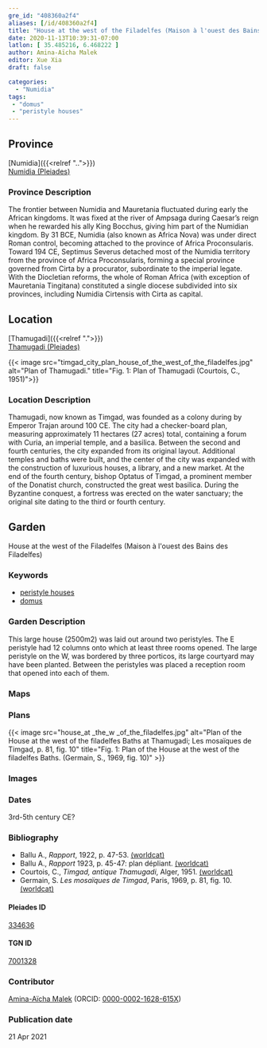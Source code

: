 ```yaml
---
gre_id: "408360a2f4"
aliases: [/id/408360a2f4]
title: "House at the west of the Filadelfes (Maison à l'ouest des Bains des Filadelfes)"
date: 2020-11-13T10:39:31-07:00
latlon: [ 35.485216, 6.468222 ]
author: Amina-Aïcha Malek
editor: Xue Xia
draft: false

categories:
  - "Numidia"
tags:
 - "domus"
 - "peristyle houses"
---
```


## Province
[Numidia]({{<relref "..">}}) \
[Numidia (Pleiades)](https://pleiades.stoa.org/places/981539)

### Province Description

The frontier between Numidia and Mauretania fluctuated during early the African kingdoms. It was fixed at the river of Ampsaga during Caesar’s reign when he rewarded his ally King Bocchus, giving him part of the Numidian kingdom. By 31 BCE, Numidia (also known as Africa Nova) was under direct Roman control, becoming attached to the province of Africa Proconsularis. Toward 194 CE, Septimus Severus detached most of the Numidia territory from the province of Africa Proconsularis, forming a special province governed from Cirta by a procurator, subordinate to the imperial legate. With the Diocletian reforms, the whole of Roman Africa (with exception of Mauretania Tingitana) constituted a single diocese subdivided into six provinces, including Numidia Cirtensis with Cirta as capital.

## Location

[Thamugadi]({{<relref ".">}}) \
[Thamugadi (Pleiades)](https://pleiades.stoa.org/places/334636)

{{< image src="timgad_city_plan_house_of_the_west_of_the_filadelfes.jpg" alt="Plan of Thamugadi." title="Fig. 1: Plan of Thamugadi (Courtois, C., 1951)">}}

### Location Description

Thamugadi, now known as Timgad, was founded as a colony during by Emperor Trajan around 100 CE. The city had a checker-board plan, measuring approximately 11 hectares (27 acres) total, containing a forum with Curia, an imperial temple, and a basilica. Between the second and fourth centuries, the city expanded from its original layout. Additional temples and baths were built, and the center of the city was expanded with the construction of luxurious houses, a library, and a new market. At the end of the fourth century, bishop Optatus of Timgad, a prominent member of the Donatist church, constructed the great west basilica. During the Byzantine conquest, a fortress was erected on the water sanctuary; the original site dating to the third or fourth century.


<!-- LEAVE THIS BLANK FOR NOW -->

<!--## Sublocation-->

<!--
[AREA WITHIN LOCATION, LIKE “PALATINE HILL”](GEOREFERENCE LINK)
A sublocation is any area larger than an individual garden, but located within a location. I would always try to include a link to a controlled vocabulary here if possible. This ID may well be different from the Garden ID, e.g., Pompeii versus a Garden in one of the houses which has its own Pleiades ID.
-->

<!--### Sublocation Description-->

<!-- DESCRIPTION -->

## Garden
House at the west of the Filadelfes (Maison à l'ouest des Bains des Filadelfes)

### Keywords
- [peristyle houses](http://vocab.getty.edu/page/aat/300005452)
- [domus](http://vocab.getty.edu/page/aat/300005506)


### Garden Description
 This large house (2500m2) was laid out around two peristyles. The E peristyle had 12 columns onto which at least three rooms opened. The large peristyle on the W, was bordered by three porticos, its large courtyard may have been planted. Between the peristyles was placed a reception room that opened into each of them.

### Maps

<!--
{{< figure src="IMG_URL" alt="ALT_TEXT" title="CAPTION" >}}
-->

### Plans
{{< image src="house_at _the_w _of_the_filadelfes.jpg" alt="Plan of the House at the west of the filadelfes Baths at Thamugadi; Les mosaïques de Timgad, p. 81, fig. 10" title="Fig. 1: Plan of the House at the west of the filadelfes Baths. (Germain, S., 1969, fig. 10)" >}}
<!--
{{< figure src="IMG_URL" alt="ALT_TEXT" title="CAPTION" >}}
-->

### Images

<!--
{{< figure src="IMG_URL" alt="ALT_TEXT" title="CAPTION" >}}
-->

### Dates
3rd-5th century CE?

### Bibliography
* Ballu A., *Rapport*, 1922, p. 47-53. [(worldcat)](http://www.worldcat.org/oclc/557425503)
* Ballu A., *Rapport* 1923, p. 45-47: plan dépliant. [(worldcat)](http://www.worldcat.org/oclc/494571409)
* Courtois, C., *Timgad, antique Thamugadi*, Alger, 1951. [(worldcat)](http://www.worldcat.org/oclc/23396951)
* Germain, S. *Les mosaïques de Timgad*, Paris, 1969, p. 81, fig. 10. [(worldcat)](http://www.worldcat.org/oclc/643640586)


<!--#### Periodo ID-->

<!-- [PERIODO_ID](https://pleiades.stoa.org/places/PLEIADES_ID) -->

#### Pleiades ID

[334636](https://pleiades.stoa.org/places/334636)

#### TGN ID
[7001328](http://vocab.getty.edu/page/tgn/7001328)

### Contributor
[Amina-Aïcha Malek](link) (ORCID: [0000-0002-1628-615X](https://orcid.org/0000-0002-1628-615X))

### Publication date

21 Apr 2021

<!--### Related articles-->

<!-- Links to other related articles. Leave blank for now -->
